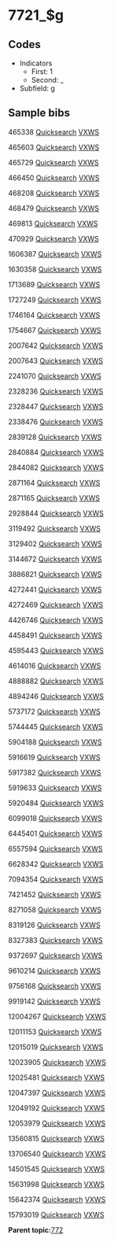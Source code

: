 # 7721\_$g

## Codes

-   Indicators
    -   First: 1
    -   Second: \_
-   Subfield: g

## Sample bibs

465338 [Quicksearch](https://search.library.yale.edu/catalog/465338) [VXWS](http://prodorbis.library.yale.edu:7014/vxws/GetHoldingsService?bibId=465338)

465603 [Quicksearch](https://search.library.yale.edu/catalog/465603) [VXWS](http://prodorbis.library.yale.edu:7014/vxws/GetHoldingsService?bibId=465603)

465729 [Quicksearch](https://search.library.yale.edu/catalog/465729) [VXWS](http://prodorbis.library.yale.edu:7014/vxws/GetHoldingsService?bibId=465729)

466450 [Quicksearch](https://search.library.yale.edu/catalog/466450) [VXWS](http://prodorbis.library.yale.edu:7014/vxws/GetHoldingsService?bibId=466450)

468208 [Quicksearch](https://search.library.yale.edu/catalog/468208) [VXWS](http://prodorbis.library.yale.edu:7014/vxws/GetHoldingsService?bibId=468208)

468479 [Quicksearch](https://search.library.yale.edu/catalog/468479) [VXWS](http://prodorbis.library.yale.edu:7014/vxws/GetHoldingsService?bibId=468479)

469813 [Quicksearch](https://search.library.yale.edu/catalog/469813) [VXWS](http://prodorbis.library.yale.edu:7014/vxws/GetHoldingsService?bibId=469813)

470929 [Quicksearch](https://search.library.yale.edu/catalog/470929) [VXWS](http://prodorbis.library.yale.edu:7014/vxws/GetHoldingsService?bibId=470929)

1606387 [Quicksearch](https://search.library.yale.edu/catalog/1606387) [VXWS](http://prodorbis.library.yale.edu:7014/vxws/GetHoldingsService?bibId=1606387)

1630358 [Quicksearch](https://search.library.yale.edu/catalog/1630358) [VXWS](http://prodorbis.library.yale.edu:7014/vxws/GetHoldingsService?bibId=1630358)

1713689 [Quicksearch](https://search.library.yale.edu/catalog/1713689) [VXWS](http://prodorbis.library.yale.edu:7014/vxws/GetHoldingsService?bibId=1713689)

1727249 [Quicksearch](https://search.library.yale.edu/catalog/1727249) [VXWS](http://prodorbis.library.yale.edu:7014/vxws/GetHoldingsService?bibId=1727249)

1746164 [Quicksearch](https://search.library.yale.edu/catalog/1746164) [VXWS](http://prodorbis.library.yale.edu:7014/vxws/GetHoldingsService?bibId=1746164)

1754667 [Quicksearch](https://search.library.yale.edu/catalog/1754667) [VXWS](http://prodorbis.library.yale.edu:7014/vxws/GetHoldingsService?bibId=1754667)

2007642 [Quicksearch](https://search.library.yale.edu/catalog/2007642) [VXWS](http://prodorbis.library.yale.edu:7014/vxws/GetHoldingsService?bibId=2007642)

2007643 [Quicksearch](https://search.library.yale.edu/catalog/2007643) [VXWS](http://prodorbis.library.yale.edu:7014/vxws/GetHoldingsService?bibId=2007643)

2241070 [Quicksearch](https://search.library.yale.edu/catalog/2241070) [VXWS](http://prodorbis.library.yale.edu:7014/vxws/GetHoldingsService?bibId=2241070)

2328236 [Quicksearch](https://search.library.yale.edu/catalog/2328236) [VXWS](http://prodorbis.library.yale.edu:7014/vxws/GetHoldingsService?bibId=2328236)

2328447 [Quicksearch](https://search.library.yale.edu/catalog/2328447) [VXWS](http://prodorbis.library.yale.edu:7014/vxws/GetHoldingsService?bibId=2328447)

2338476 [Quicksearch](https://search.library.yale.edu/catalog/2338476) [VXWS](http://prodorbis.library.yale.edu:7014/vxws/GetHoldingsService?bibId=2338476)

2839128 [Quicksearch](https://search.library.yale.edu/catalog/2839128) [VXWS](http://prodorbis.library.yale.edu:7014/vxws/GetHoldingsService?bibId=2839128)

2840884 [Quicksearch](https://search.library.yale.edu/catalog/2840884) [VXWS](http://prodorbis.library.yale.edu:7014/vxws/GetHoldingsService?bibId=2840884)

2844082 [Quicksearch](https://search.library.yale.edu/catalog/2844082) [VXWS](http://prodorbis.library.yale.edu:7014/vxws/GetHoldingsService?bibId=2844082)

2871164 [Quicksearch](https://search.library.yale.edu/catalog/2871164) [VXWS](http://prodorbis.library.yale.edu:7014/vxws/GetHoldingsService?bibId=2871164)

2871165 [Quicksearch](https://search.library.yale.edu/catalog/2871165) [VXWS](http://prodorbis.library.yale.edu:7014/vxws/GetHoldingsService?bibId=2871165)

2928844 [Quicksearch](https://search.library.yale.edu/catalog/2928844) [VXWS](http://prodorbis.library.yale.edu:7014/vxws/GetHoldingsService?bibId=2928844)

3119492 [Quicksearch](https://search.library.yale.edu/catalog/3119492) [VXWS](http://prodorbis.library.yale.edu:7014/vxws/GetHoldingsService?bibId=3119492)

3129402 [Quicksearch](https://search.library.yale.edu/catalog/3129402) [VXWS](http://prodorbis.library.yale.edu:7014/vxws/GetHoldingsService?bibId=3129402)

3144672 [Quicksearch](https://search.library.yale.edu/catalog/3144672) [VXWS](http://prodorbis.library.yale.edu:7014/vxws/GetHoldingsService?bibId=3144672)

3886821 [Quicksearch](https://search.library.yale.edu/catalog/3886821) [VXWS](http://prodorbis.library.yale.edu:7014/vxws/GetHoldingsService?bibId=3886821)

4272441 [Quicksearch](https://search.library.yale.edu/catalog/4272441) [VXWS](http://prodorbis.library.yale.edu:7014/vxws/GetHoldingsService?bibId=4272441)

4272469 [Quicksearch](https://search.library.yale.edu/catalog/4272469) [VXWS](http://prodorbis.library.yale.edu:7014/vxws/GetHoldingsService?bibId=4272469)

4426746 [Quicksearch](https://search.library.yale.edu/catalog/4426746) [VXWS](http://prodorbis.library.yale.edu:7014/vxws/GetHoldingsService?bibId=4426746)

4458491 [Quicksearch](https://search.library.yale.edu/catalog/4458491) [VXWS](http://prodorbis.library.yale.edu:7014/vxws/GetHoldingsService?bibId=4458491)

4595443 [Quicksearch](https://search.library.yale.edu/catalog/4595443) [VXWS](http://prodorbis.library.yale.edu:7014/vxws/GetHoldingsService?bibId=4595443)

4614016 [Quicksearch](https://search.library.yale.edu/catalog/4614016) [VXWS](http://prodorbis.library.yale.edu:7014/vxws/GetHoldingsService?bibId=4614016)

4888882 [Quicksearch](https://search.library.yale.edu/catalog/4888882) [VXWS](http://prodorbis.library.yale.edu:7014/vxws/GetHoldingsService?bibId=4888882)

4894246 [Quicksearch](https://search.library.yale.edu/catalog/4894246) [VXWS](http://prodorbis.library.yale.edu:7014/vxws/GetHoldingsService?bibId=4894246)

5737172 [Quicksearch](https://search.library.yale.edu/catalog/5737172) [VXWS](http://prodorbis.library.yale.edu:7014/vxws/GetHoldingsService?bibId=5737172)

5744445 [Quicksearch](https://search.library.yale.edu/catalog/5744445) [VXWS](http://prodorbis.library.yale.edu:7014/vxws/GetHoldingsService?bibId=5744445)

5904188 [Quicksearch](https://search.library.yale.edu/catalog/5904188) [VXWS](http://prodorbis.library.yale.edu:7014/vxws/GetHoldingsService?bibId=5904188)

5916619 [Quicksearch](https://search.library.yale.edu/catalog/5916619) [VXWS](http://prodorbis.library.yale.edu:7014/vxws/GetHoldingsService?bibId=5916619)

5917382 [Quicksearch](https://search.library.yale.edu/catalog/5917382) [VXWS](http://prodorbis.library.yale.edu:7014/vxws/GetHoldingsService?bibId=5917382)

5919633 [Quicksearch](https://search.library.yale.edu/catalog/5919633) [VXWS](http://prodorbis.library.yale.edu:7014/vxws/GetHoldingsService?bibId=5919633)

5920484 [Quicksearch](https://search.library.yale.edu/catalog/5920484) [VXWS](http://prodorbis.library.yale.edu:7014/vxws/GetHoldingsService?bibId=5920484)

6099018 [Quicksearch](https://search.library.yale.edu/catalog/6099018) [VXWS](http://prodorbis.library.yale.edu:7014/vxws/GetHoldingsService?bibId=6099018)

6445401 [Quicksearch](https://search.library.yale.edu/catalog/6445401) [VXWS](http://prodorbis.library.yale.edu:7014/vxws/GetHoldingsService?bibId=6445401)

6557594 [Quicksearch](https://search.library.yale.edu/catalog/6557594) [VXWS](http://prodorbis.library.yale.edu:7014/vxws/GetHoldingsService?bibId=6557594)

6628342 [Quicksearch](https://search.library.yale.edu/catalog/6628342) [VXWS](http://prodorbis.library.yale.edu:7014/vxws/GetHoldingsService?bibId=6628342)

7094354 [Quicksearch](https://search.library.yale.edu/catalog/7094354) [VXWS](http://prodorbis.library.yale.edu:7014/vxws/GetHoldingsService?bibId=7094354)

7421452 [Quicksearch](https://search.library.yale.edu/catalog/7421452) [VXWS](http://prodorbis.library.yale.edu:7014/vxws/GetHoldingsService?bibId=7421452)

8271058 [Quicksearch](https://search.library.yale.edu/catalog/8271058) [VXWS](http://prodorbis.library.yale.edu:7014/vxws/GetHoldingsService?bibId=8271058)

8319126 [Quicksearch](https://search.library.yale.edu/catalog/8319126) [VXWS](http://prodorbis.library.yale.edu:7014/vxws/GetHoldingsService?bibId=8319126)

8327383 [Quicksearch](https://search.library.yale.edu/catalog/8327383) [VXWS](http://prodorbis.library.yale.edu:7014/vxws/GetHoldingsService?bibId=8327383)

9372697 [Quicksearch](https://search.library.yale.edu/catalog/9372697) [VXWS](http://prodorbis.library.yale.edu:7014/vxws/GetHoldingsService?bibId=9372697)

9610214 [Quicksearch](https://search.library.yale.edu/catalog/9610214) [VXWS](http://prodorbis.library.yale.edu:7014/vxws/GetHoldingsService?bibId=9610214)

9756168 [Quicksearch](https://search.library.yale.edu/catalog/9756168) [VXWS](http://prodorbis.library.yale.edu:7014/vxws/GetHoldingsService?bibId=9756168)

9919142 [Quicksearch](https://search.library.yale.edu/catalog/9919142) [VXWS](http://prodorbis.library.yale.edu:7014/vxws/GetHoldingsService?bibId=9919142)

12004267 [Quicksearch](https://search.library.yale.edu/catalog/12004267) [VXWS](http://prodorbis.library.yale.edu:7014/vxws/GetHoldingsService?bibId=12004267)

12011153 [Quicksearch](https://search.library.yale.edu/catalog/12011153) [VXWS](http://prodorbis.library.yale.edu:7014/vxws/GetHoldingsService?bibId=12011153)

12015019 [Quicksearch](https://search.library.yale.edu/catalog/12015019) [VXWS](http://prodorbis.library.yale.edu:7014/vxws/GetHoldingsService?bibId=12015019)

12023905 [Quicksearch](https://search.library.yale.edu/catalog/12023905) [VXWS](http://prodorbis.library.yale.edu:7014/vxws/GetHoldingsService?bibId=12023905)

12025481 [Quicksearch](https://search.library.yale.edu/catalog/12025481) [VXWS](http://prodorbis.library.yale.edu:7014/vxws/GetHoldingsService?bibId=12025481)

12047397 [Quicksearch](https://search.library.yale.edu/catalog/12047397) [VXWS](http://prodorbis.library.yale.edu:7014/vxws/GetHoldingsService?bibId=12047397)

12049192 [Quicksearch](https://search.library.yale.edu/catalog/12049192) [VXWS](http://prodorbis.library.yale.edu:7014/vxws/GetHoldingsService?bibId=12049192)

12053979 [Quicksearch](https://search.library.yale.edu/catalog/12053979) [VXWS](http://prodorbis.library.yale.edu:7014/vxws/GetHoldingsService?bibId=12053979)

13560815 [Quicksearch](https://search.library.yale.edu/catalog/13560815) [VXWS](http://prodorbis.library.yale.edu:7014/vxws/GetHoldingsService?bibId=13560815)

13706540 [Quicksearch](https://search.library.yale.edu/catalog/13706540) [VXWS](http://prodorbis.library.yale.edu:7014/vxws/GetHoldingsService?bibId=13706540)

14501545 [Quicksearch](https://search.library.yale.edu/catalog/14501545) [VXWS](http://prodorbis.library.yale.edu:7014/vxws/GetHoldingsService?bibId=14501545)

15631998 [Quicksearch](https://search.library.yale.edu/catalog/15631998) [VXWS](http://prodorbis.library.yale.edu:7014/vxws/GetHoldingsService?bibId=15631998)

15642374 [Quicksearch](https://search.library.yale.edu/catalog/15642374) [VXWS](http://prodorbis.library.yale.edu:7014/vxws/GetHoldingsService?bibId=15642374)

15793019 [Quicksearch](https://search.library.yale.edu/catalog/15793019) [VXWS](http://prodorbis.library.yale.edu:7014/vxws/GetHoldingsService?bibId=15793019)

**Parent topic:**[772](../../tags/772/772.md)

